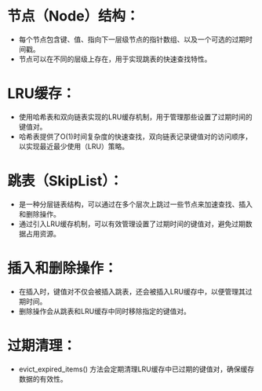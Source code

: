# 节点（Node）结构：
- 每个节点包含键、值、指向下一层级节点的指针数组、以及一个可选的过期时间戳。
- 节点可以在不同的层级上存在，用于实现跳表的快速查找特性。
# LRU缓存：
- 使用哈希表和双向链表实现的LRU缓存机制，用于管理那些设置了过期时间的键值对。
- 哈希表提供了O(1)时间复杂度的快速查找，双向链表记录键值对的访问顺序，以实现最近最少使用（LRU）策略。
# 跳表（SkipList）：

- 是一种分层链表结构，可以通过在多个层次上跳过一些节点来加速查找、插入和删除操作。
- 通过引入LRU缓存机制，可以有效管理设置了过期时间的键值对，避免过期数据占用资源。
# 插入和删除操作：
- 在插入时，键值对不仅会被插入跳表，还会被插入LRU缓存中，以便管理其过期时间。
- 删除操作会从跳表和LRU缓存中同时移除指定的键值对。
# 过期清理：
- evict_expired_items() 方法会定期清理LRU缓存中已过期的键值对，确保缓存数据的有效性。